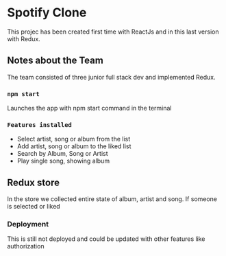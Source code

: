 # Spotify Clone

This projec has been created first time with ReactJs and in this last version with Redux.

## Notes about the Team

The team consisted of three junior full stack dev and implemented Redux.



### `npm start`

Launches the app with npm start command in the terminal


### `Features installed`

- Select artist, song or album from the list
- Add artist, song or album to the liked list
- Search by Album, Song or Artist
- Play single song, showing album


## Redux store

In the store we collected entire state of album, artist and song. If someone is selected or liked


### Deployment

This is still not deployed and could be updated with other features like authorization


